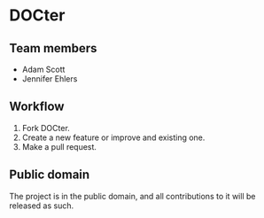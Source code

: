 # DOCter

## Team members

* Adam Scott
* Jennifer Ehlers

## Workflow

1. Fork DOCter.
2. Create a new feature or improve and existing one.
3. Make a pull request.

## Public domain

The project is in the public domain, and all contributions to it will be released as such.